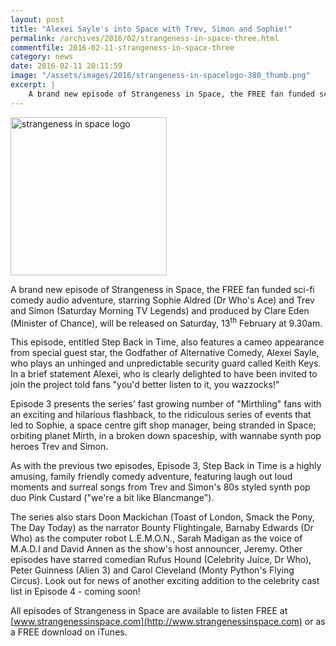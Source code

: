 ```yaml
---
layout: post
title: "Alexei Sayle's into Space with Trev, Simon and Sophie!"
permalink: /archives/2016/02/strangeness-in-space-three.html
commentfile: 2016-02-11-strangeness-in-space-three
category: news
date: 2016-02-11 20:11:59
image: "/assets/images/2016/strangeness-in-spacelogo-380_thumb.png"
excerpt: |
    A brand new episode of Strangeness in Space, the FREE fan funded sci-fi comedy audio adventure, starring Sophie Aldred and Trev and Simon and produced by Clare Eden, will be released on Saturday, 13<sup>th</sup> February 2016 at 9.30am.
---
```


<a href="/assets/images/2016/strangeness-in-spacelogo-380.png" title="See larger version of - strangeness in space logo"><img src="/assets/images/2016/strangeness-in-spacelogo-380_thumb.png" width="250" height="253" alt="strangeness in space logo" class=" right" /></a>

A brand new episode of Strangeness in Space, the FREE fan funded sci-fi comedy audio adventure, starring Sophie Aldred (Dr Who's Ace) and Trev and Simon (Saturday Morning TV Legends) and produced by Clare Eden (Minister of Chance), will be released on Saturday, 13<sup>th</sup> February at 9.30am.

This episode, entitled Step Back in Time, also features a cameo appearance from special guest star, the Godfather of Alternative Comedy, Alexei Sayle, who plays an unhinged and unpredictable security guard called Keith Keys. In a brief statement Alexei, who is clearly delighted to have been invited to join the project told fans "you'd better listen to it, you wazzocks!"

Episode 3 presents the series' fast growing number of "Mirthling" fans with an exciting and hilarious flashback, to the ridiculous series of events that led to Sophie, a space centre gift shop manager, being stranded in Space; orbiting planet Mirth, in a broken down spaceship, with wannabe synth pop heroes Trev and Simon.

As with the previous two episodes, Episode 3, Step Back in Time is a highly amusing, family friendly comedy adventure, featuring laugh out loud moments and surreal songs from Trev and Simon's 80s styled synth pop duo Pink Custard ("we're a bit like Blancmange").

The series also stars Doon Mackichan (Toast of London, Smack the Pony, The Day Today) as the narrator Bounty Flightingale, Barnaby Edwards (Dr Who) as the computer robot L.E.M.O.N., Sarah Madigan as the voice of M.A.D.I and David Annen as the show's host announcer, Jeremy. Other episodes have starred comedian Rufus Hound (Celebrity Juice, Dr Who), Peter Guinness (Alien 3) and Carol Cleveland (Monty Python's Flying Circus). Look out for news of another exciting addition to the celebrity cast list in Episode 4 - coming soon!

All episodes of Strangeness in Space are available to listen FREE at [www.strangenessinspace.com](http://www.strangenessinspace.com) or as a FREE download on iTunes.

